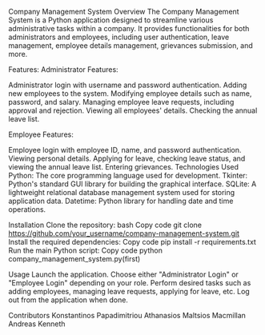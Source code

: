 Company Management System
Overview
The Company Management System is a Python application designed to streamline various administrative tasks within a company. It provides functionalities for both administrators and employees, including user authentication, leave management, employee details management, grievances submission, and more.

Features:
Administrator Features:

Administrator login with username and password authentication.
Adding new employees to the system.
Modifying employee details such as name, password, and salary.
Managing employee leave requests, including approval and rejection.
Viewing all employees' details.
Checking the annual leave list.

Employee Features:

Employee login with employee ID, name, and password authentication.
Viewing personal details.
Applying for leave, checking leave status, and viewing the annual leave list.
Entering grievances.
Technologies Used
Python: The core programming language used for development.
Tkinter: Python's standard GUI library for building the graphical interface.
SQLite: A lightweight relational database management system used for storing application data.
Datetime: Python library for handling date and time operations.

Installation
Clone the repository:
bash
Copy code
git clone https://github.com/your_username/company-management-system.git
Install the required dependencies:
Copy code
pip install -r requirements.txt
Run the main Python script:
Copy code
python company_management_system.py(first)

Usage
Launch the application.
Choose either "Administrator Login" or "Employee Login" depending on your role.
Perform desired tasks such as adding employees, managing leave requests, applying for leave, etc.
Log out from the application when done.

Contributors
Konstantinos Papadimitriou
Athanasios Maltsios 
Macmillan Andreas Kenneth
